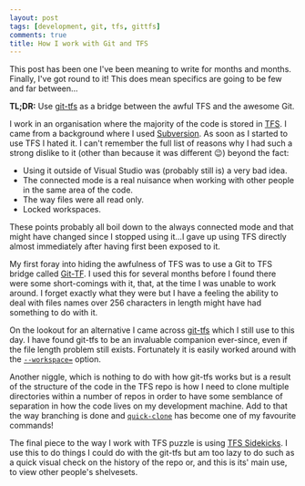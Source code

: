 ```yaml
---
layout: post
tags: [development, git, tfs, gittfs]
comments: true
title: How I work with Git and TFS
---
```


This post has been one I've been meaning to write for months and months. Finally, I've got round to it! This does mean specifics are going to be few and far between...

**TL;DR:** Use [git-tfs](http://git-tfs.com/) as a bridge between the awful TFS and the awesome Git.

I work in an organisation where the majority of the code is stored in [TFS](https://msdn.microsoft.com/en-us/library/ms181237.aspx). I came from a background where I used [Subversion](https://subversion.apache.org/). As soon as I started to use TFS I hated it. I can't remember the full list of reasons why I had such a strong dislike to it (other than because it was different 😉) beyond the fact:

* Using it outside of Visual Studio was (probably still is) a very bad idea.
* The connected mode is a real nuisance when working with other people in the same area of the code.
* The way files were all read only.
* Locked workspaces.

These points probably all boil down to the always connected mode and that might have changed since I stopped using it...I gave up using TFS directly almost immediately after having first been exposed to it.

My first foray into hiding the awfulness of TFS was to use a Git to TFS bridge called [Git-TF](https://gittf.codeplex.com/). I used this for several months before I found there were some short-comings with it, that, at the time I was unable to work around. I forget exactly what they were but I have a feeling the ability to deal with files names over 256 characters in length might have had something to do with it.

On the lookout for an alternative I came across [git-tfs](http://git-tfs.com/) which I still use to this day. I have found git-tfs to be an invaluable companion ever-since, even if the file length problem still exists. Fortunately it is easily worked around with the [`--workspace=`](https://github.com/git-tfs/git-tfs/blob/master/doc/commands/clone.md#set-a-custom-tfs-workspace-directory) option.

Another niggle, which is nothing to do with how git-tfs works but is a result of the structure of the code in the TFS repo is how I need to clone multiple directories within a number of repos in order to have some semblance of separation in how the code lives on my development machine. Add to that the way branching is done and [`quick-clone`](https://github.com/git-tfs/git-tfs/blob/master/doc/commands/quick-clone.md) has become one of my favourite commands!

The final piece to the way I work with TFS puzzle is using [TFS Sidekicks](http://www.attrice.info/cm/tfs/index.htm). I use this to do things I could do with the git-tfs but am too lazy to do such as a quick visual check on the history of the repo or, and this is its' main use, to view other people's shelvesets.
